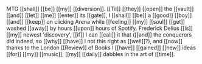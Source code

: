 MTG [[shall]] [[be]] [[my]] [[diversion]]. [[Til]] [[they]] [[open]] the [[vault]] [[and]] [[let]] [[me]] [[enter]] its [[gate]], I [[shall]] [[be]] a [[good]] [[boy]] [[and]] [[keep]] on clicking Arena while [[feeling]] [[my]] [[soul]] [[get]] washed [[away]] by hours [[upon]] hours of Spotify. Frederick Delius [[is]] [[my]] newest 'discovery', [[if]] I can [[call]] it that ([[and]] the conquerors did indeed, so [[why]] [[have]] I not this right as [[well]]?), and [[now]] thanks to the London [[Review]] of Books I [[have]] [[gained]] [[new]] ideas [[for]] [[my]] [[music]], [[my]] [[daily]] dabbles in the art of [[time]].
